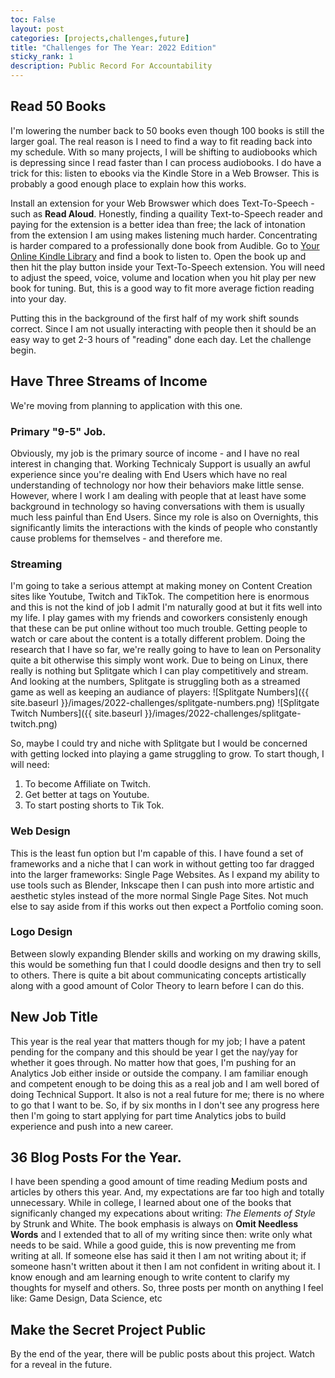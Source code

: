 ```yaml
---
toc: False
layout: post
categories: [projects,challenges,future]
title: "Challenges for The Year: 2022 Edition"
sticky_rank: 1
description: Public Record For Accountability
---
```


## Read 50 Books
I'm lowering the number back to 50 books even though 100 books is still the larger goal. The real reason is I need to find a way to fit reading back into my schedule. With so many projects, I will be shifting to audiobooks which is depressing since I read faster than I can process audiobooks. I do have a trick for this: listen to ebooks via the Kindle Store in a Web Browser. This is probably a good enough place to explain how this works.

Install an extension for your Web Browswer which does Text-To-Speech - such as **Read Aloud**. Honestly, finding a quaility Text-to-Speech reader and paying for the extension is a better idea than free; the lack of intonation from the extension I am using makes listening much harder. Concentrating is harder compared to a professionally done book from Audible. Go to [Your Online Kindle Library](https://read.amazon.com/) and find a book to listen to. Open the book up and then hit the play button inside your Text-To-Speech extension. You will need to adjust the speed, voice, volume and location when you hit play per new book for tuning. But, this is a good way to fit more average fiction reading into your day.

Putting this in the background of the first half of my work shift sounds correct. Since I am not usually interacting with people then it should be an easy way to get 2-3 hours of "reading" done each day.
Let the challenge begin.



## Have Three Streams of Income
We're moving from planning to application with this one.

### Primary "9-5" Job.
Obviously, my job is the primary source of income - and I have no real interest in changing that. Working Technicaly Support is usually an awful experience since you're dealing with End Users which have no real understanding of technology nor how their behaviors make little sense. However, where I work I am dealing with people that at least have some background in technology so having conversations with them is usually much less painful than End Users. Since my role is also on Overnights, this significantly limits the interactions with the kinds of people who constantly cause problems for themselves - and therefore me.

### Streaming
I'm going to take a serious attempt at making money on Content Creation sites like Youtube, Twitch and TikTok.
The competition here is enormous and this is not the kind of job I admit I'm naturally good at but it fits well into my life. I play games with my friends and coworkers consistenly enough that these can be put online without too much trouble. Getting people to watch or care about the content is a totally different problem. Doing the research that I have so far, we're really going to have to lean on Personality quite a bit otherwise this simply wont work. Due to being on Linux, there really is nothing but Splitgate which I can play competitively and stream. And looking at the numbers, Splitgate is struggling both as a streamed game as well as keeping an audiance of players:
![Splitgate Numbers]({{ site.baseurl }}/images/2022-challenges/splitgate-numbers.png)
![Splitgate Twitch Numbers]({{ site.baseurl }}/images/2022-challenges/splitgate-twitch.png)

So, maybe I could try and niche with Splitgate but I would be concerned with getting locked into playing a game struggling to grow.
To start though, I will need:
1. To become Affiliate on Twitch.
2. Get better at tags on Youtube.
3. To start posting shorts to Tik Tok.

### Web Design
This is the least fun option but I'm capable of this. I have found a set of frameworks and a niche that I can work in without getting too far dragged into the larger frameworks: Single Page Websites. As I expand my ability to use tools such as Blender, Inkscape then I can push into more artistic and aesthetic styles instead of the more normal Single Page Sites. Not much else to say aside from if this works out then expect a Portfolio coming soon.

### Logo Design
Between slowly expanding Blender skills and working on my drawing skills, this would be something fun that I could doodle designs and then try to sell to others. There is quite a bit about communicating concepts artistically along with a good amount of Color Theory to learn before I can do this. 


## New Job Title
This year is the real year that matters though for my job; I have a patent pending for the company and this should be year I get the nay/yay for whether it goes through. No matter how that goes, I'm pushing for an Analytics Job either inside or outside the company. I am familiar enough and competent enough to be doing this as a real job and I am well bored of doing Technical Support. It also is not a real future for me; there is no where to go that I want to be. So, if by six months in I don't see any progress here then I'm going to start applying for part time Analytics jobs to build experience and push into a new career.


## 36 Blog Posts For the Year.
I have been spending a good amount of time reading Medium posts and articles by others this year. And, my expectations are far too high and totally unnecessary. While in college, I learned about one of the books that significanly changed my expecations about writing: *The Elements of Style* by Strunk and White. The book emphasis is always on **Omit Needless Words** and I extended that to all of my writing since then: write only what needs to be said. While a good guide, this is now preventing me from writing at all. If someone else has said it then I am not writing about it;  if someone hasn't written about it then I am not confident in writing about it. I know enough and am learning enough to write content to clarify my thoughts for myself and others.
So, three posts per month on anything I feel like: Game Design, Data Science, etc


## Make the Secret Project Public
By the end of the year, there will be public posts about this project.
Watch for a reveal in the future.